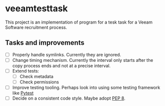# veeamtesttask

This project is an implementation of program for a tesk task for a Veeam Software recruitment process.

## Tasks and improvements
- [ ] Properly handle symlinks. Currently they are ignored.
- [ ] Change timing mechanism. Currently the interval only starts after the copy process ends and not at a precise interval.
- [ ] Extend tests:
  - [ ] Check metadata
  - [ ] Check permissions
- [ ] Improve testing tooling. Perhaps look into using some testing framework like [Pytest](https://docs.pytest.org/en/)
- [ ] Decide on a consistent code style. Maybe adopt [PEP 8](https://peps.python.org/pep-0008/).
